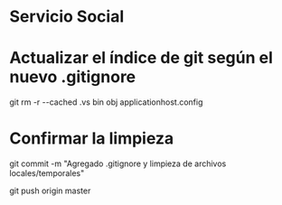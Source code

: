 # Servicio Social
# Actualizar el índice de git según el nuevo .gitignore
git rm -r --cached .vs bin obj applicationhost.config

# Confirmar la limpieza
git commit -m "Agregado .gitignore y limpieza de archivos locales/temporales"

git push origin master
